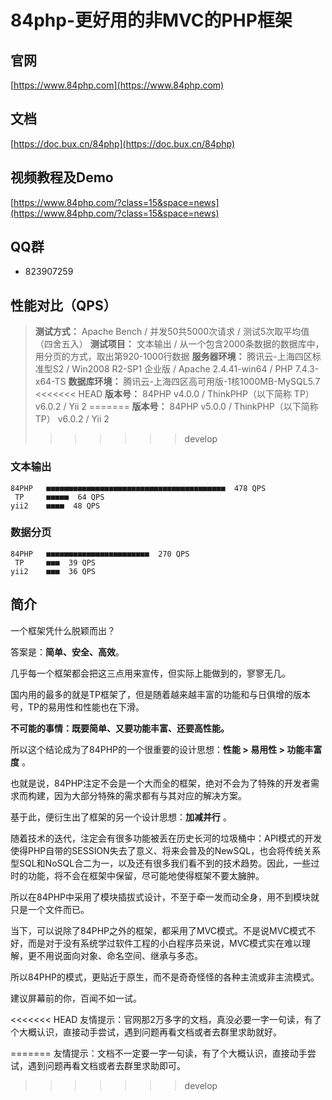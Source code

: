 # 84php-更好用的非MVC的PHP框架

## 官网

[https://www.84php.com](https://www.84php.com)

## 文档

[https://doc.bux.cn/84php](https://doc.bux.cn/84php)

## 视频教程及Demo

[https://www.84php.com/?class=15&space=news](https://www.84php.com/?class=15&space=news)


## QQ群

* 823907259

## 性能对比（QPS）

> **测试方式：** Apache Bench / 并发50共5000次请求 / 测试5次取平均值（四舍五入）
  **测试项目：** 文本输出 / 从一个包含2000条数据的数据库中，用分页的方式，取出第920-1000行数据
  **服务器环境：** 腾讯云-上海四区标准型S2 / Win2008 R2-SP1 企业版 / Apache 2.4.41-win64 / PHP 7.4.3-x64-TS
  **数据库环境：** 腾讯云-上海四区高可用版-1核1000MB-MySQL5.7
<<<<<<< HEAD
  **版本号：** 84PHP v4.0.0 / ThinkPHP（以下简称 TP） v6.0.2 / Yii 2
=======
  **版本号：** 84PHP v5.0.0 / ThinkPHP（以下简称 TP） v6.0.2 / Yii 2
>>>>>>> develop

### 文本输出
```
84PHP   ■■■■■■■■■■■■■■■■■■■■■■■■■■■■■■■■■■■■■■■■  478 QPS
 TP     ■■■■■  64 QPS
yii2    ■■■■  48 QPS
```

### 数据分页
```
84PHP   ■■■■■■■■■■■■■■■■■■■■■■■  270 QPS
 TP     ■■■  39 QPS
yii2    ■■■  36 QPS
```

## 简介

一个框架凭什么脱颖而出？

答案是：**简单、安全、高效**。

几乎每一个框架都会把这三点用来宣传，但实际上能做到的，寥寥无几。

国内用的最多的就是TP框架了，但是随着越来越丰富的功能和与日俱增的版本号，TP的易用性和性能也在下滑。

**不可能的事情：既要简单、又要功能丰富、还要高性能。**

所以这个结论成为了84PHP的一个很重要的设计思想：**性能 > 易用性 > 功能丰富度** 。

也就是说，84PHP注定不会是一个大而全的框架，绝对不会为了特殊的开发者需求而构建，因为大部分特殊的需求都有与其对应的解决方案。

基于此，便衍生出了框架的另一个设计思想：**加减并行** 。

随着技术的迭代，注定会有很多功能被丢在历史长河的垃圾桶中：API模式的开发使得PHP自带的SESSION失去了意义、将来会普及的NewSQL，也会将传统关系型SQL和NoSQL合二为一，以及还有很多我们看不到的技术趋势。因此，一些过时的功能，将不会在框架中保留，尽可能地使得框架不要太臃肿。

所以在84PHP中采用了模块插拔式设计，不至于牵一发而动全身，用不到模块就只是一个文件而已。

当下，可以说除了84PHP之外的框架，都采用了MVC模式。不是说MVC模式不好，而是对于没有系统学过软件工程的小白程序员来说，MVC模式实在难以理解，更不用说面向对象、命名空间、继承与多态。

所以84PHP的模式，更贴近于原生，而不是奇奇怪怪的各种主流或非主流模式。

建议屏幕前的你，百闻不如一试。

<<<<<<< HEAD
友情提示：官网那2万多字的文档，真没必要一字一句读，有了个大概认识，直接动手尝试，遇到问题再看文档或者去群里求助就好。
 
=======
友情提示：文档不一定要一字一句读，有了个大概认识，直接动手尝试，遇到问题再看文档或者去群里求助即可。
 
>>>>>>> develop
